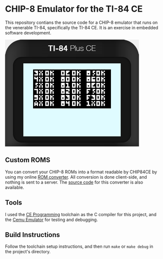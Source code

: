 # CHIP-8 Emulator for the TI-84 CE

This repository contians the source code for a CHIP-8 emulator that runs on the venerable TI-84, specifically the TI-84 CE. It is an exercise in embedded software development.

![Test ROM Image](assets/test_rom.png)

## Custom ROMS

You can convert your CHIP-8 ROMs into a format readable by CHIP84CE by using my online [ROM converter](https://leong.sh/chip84ceromcreator/). All conversion is done client-side, and nothing is sent to a server. The [source code](https://github.com/kyleleong/chip84ceromcreator/) for this converter is also available.

## Tools

I used the [CE Programming](https://github.com/CE-Programming/toolchain) toolchain as the C compiler for this project, and the [Cemu Emulator](https://github.com/CE-Programming/CEmu) for testing and debugging.

## Build Instructions

Follow the toolchain setup instructions, and then run `make` or `make debug` in the project's directory.
